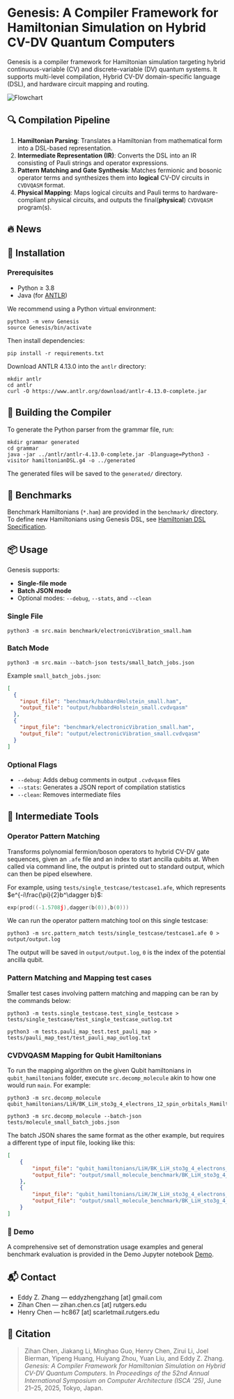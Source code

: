 # Genesis: A Compiler Framework for Hamiltonian Simulation on Hybrid CV-DV Quantum Computers

Genesis is a compiler framework for Hamiltonian simulation targeting hybrid continuous-variable (CV) and discrete-variable (DV) quantum systems. It supports multi-level compilation, Hybrid CV-DV domain-specific language (DSL), and hardware circuit mapping and routing. 

![Flowchart](doc/flowchart.png)

## 🔍 Compilation Pipeline

1. **Hamiltonian Parsing**: Translates a Hamiltonian from mathematical form into a DSL-based representation.
2. **Intermediate Representation (IR)**: Converts the DSL into an IR consisting of Pauli strings and operator expressions.
3. **Pattern Matching and Gate Synthesis**: Matches fermionic and bosonic operator terms and synthesizes them into **logical** CV-DV circuits in `CVDVQASM` format.
4. **Physical Mapping**: Maps logical circuits and Pauli terms to hardware-compliant physical circuits, and outputs the final(**physical**) `CVDVQASM` program(s).

## 🔥 News

## 🚀 Installation

### Prerequisites

* Python ≥ 3.8
* Java (for [ANTLR](https://www.antlr.org/))

We recommend using a Python virtual environment:

```shell
python3 -m venv Genesis
source Genesis/bin/activate
```

Then install dependencies:

```shell
pip install -r requirements.txt
```

Download ANTLR 4.13.0 into the `antlr` directory:

```shell
mkdir antlr
cd antlr
curl -O https://www.antlr.org/download/antlr-4.13.0-complete.jar
```

## 🔧 Building the Compiler

To generate the Python parser from the grammar file, run:

```shell
mkdir grammar generated
cd grammar
java -jar ../antlr/antlr-4.13.0-complete.jar -Dlanguage=Python3 -visitor hamiltonianDSL.g4 -o ../generated
```

The generated files will be saved to the `generated/` directory.

## 🧪 Benchmarks

Benchmark Hamiltonians (`*.ham`) are provided in the `benchmark/` directory. To define new Hamiltonians using Genesis DSL, see [Hamiltonian DSL Specification](doc/grammar.md).

## 📦 Usage

Genesis supports:

* **Single-file mode**
* **Batch JSON mode**
* Optional modes: `--debug`, `--stats`, and `--clean`

### Single File

```shell
python3 -m src.main benchmark/electronicVibration_small.ham
```

### Batch Mode

```shell
python3 -m src.main --batch-json tests/small_batch_jobs.json
```

Example `small_batch_jobs.json`:

```json
[
  {
    "input_file": "benchmark/hubbardHolstein_small.ham",
    "output_file": "output/hubbardHolstein_small.cvdvqasm"
  },
  {
    "input_file": "benchmark/electronicVibration_small.ham",
    "output_file": "output/electronicVibration_small.cvdvqasm"
  }
]
```

### Optional Flags

* `--debug`: Adds debug comments in output `.cvdvqasm` files
* `--stats`: Generates a JSON report of compilation statistics
* `--clean`: Removes intermediate files

## 🧩 Intermediate Tools

### Operator Pattern Matching

Transforms polynomial fermion/boson operators to hybrid CV-DV gate sequences, given an `.afe` file and an index to start ancilla qubits at. When called via command line, the output is printed out to standard output, which can then be piped elsewhere.

For example, using `tests/single_testcase/testcase1.afe`, which represents $e^{-i\frac{\pi}{2}b^\dagger b}$:

```c
exp(prod((-1.5708j),dagger(b(0)),b(0)))
```

We can run the operator pattern matching tool on this single testcase:

```shell
python3 -m src.pattern_match tests/single_testcase/testcase1.afe 0 > output/output.log
```

The output will be saved in `output/output.log`, `0` is the index of the potential ancilla qubit.

### Pattern Matching and Mapping test cases

Smaller test cases involving pattern matching and mapping can be ran by the commands below:
```shell
python3 -m tests.single_testcase.test_single_testcase > tests/single_testcase/test_single_testcase_outlog.txt
```

```shell
python3 -m tests.pauli_map_test.test_pauli_map > tests/pauli_map_test/test_pauli_map_outlog.txt
```

### CVDVQASM Mapping for Qubit Hamiltonians

To run the mapping algorithm on the given Qubit hamiltonians in `qubit_hamiltonians` folder, execute `src.decomp_molecule` akin to how one would run `main`. For example:

```shell
python3 -m src.decomp_molecule qubit_hamiltonians/LiH/BK_LiH_sto3g_4_electrons_12_spin_orbitals_Hamiltonian_631_paulis.txt
```

```shell
python3 -m src.decomp_molecule --batch-json tests/molecule_small_batch_jobs.json
```

The batch JSON shares the same format as the other example, but requires a different type of input file, looking like this:

```json
[
    {
        "input_file": "qubit_hamiltonians/LiH/BK_LiH_sto3g_4_electrons_12_spin_orbitals_Hamiltonian_631_paulis.txt",
        "output_file": "output/small_molecule_benchmark/BK_LiH_sto3g_4_electrons_12_spin_orbitals_Hamiltonian_631_paulis.cvdvqasm"
    },
    {
        "input_file": "qubit_hamiltonians/LiH/JW_LiH_sto3g_4_electrons_12_spin_orbitals_Hamiltonian_631_paulis.txt",
        "output_file": "output/small_molecule_benchmark/BK_LiH_sto3g_4_electrons_12_spin_orbitals_Hamiltonian_631_paulis.cvdvqasm"
    }
]
```

### 📝 Demo

A comprehensive set of demonstration usage examples and general benchmark evaluation is provided in the Demo Jupyter notebook [Demo](tests/demo.ipynb).

## 📬 Contact

* Eddy Z. Zhang — eddyzhengzhang \[at] gmail\.com
* Zihan Chen — zihan.chen.cs \[at] rutgers\.edu
* Henry Chen — hc867 \[at] scarletmail\.rutgers\.edu

## 📖 Citation

> Zihan Chen, Jiakang Li, Minghao Guo, Henry Chen, Zirui Li, Joel Bierman, Yipeng Huang, Huiyang Zhou, Yuan Liu, and Eddy Z. Zhang.
> *Genesis: A Compiler Framework for Hamiltonian Simulation on Hybrid CV-DV Quantum Computers*.
> In *Proceedings of the 52nd Annual International Symposium on Computer Architecture (ISCA ’25)*, June 21–25, 2025, Tokyo, Japan.
